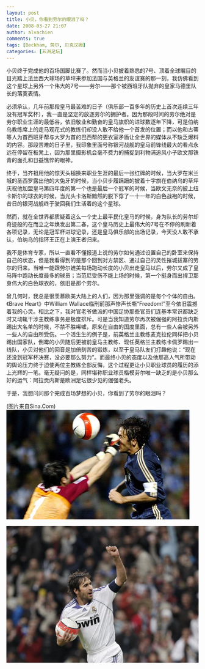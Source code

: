 ```yaml
---
layout: post
title: 小贝，你看到劳尔的眼泪了吗？
date: 2008-03-27 21:07
author: alvachien
comments: true
tags: [Beckham, 劳尔, 贝克汉姆]
categories: [五洲足坛]
---
```

小贝终于完成他的百场国脚比赛了。然而当小贝披着熟悉的7号、顶着全球瞩目的目光踏上法兰西大球场的草坪来参加法国与英格兰的友谊赛的那一刻，我仿佛看到这个星球上另外一个伟大的7号——劳尔——那个被西班牙队抛弃的皇家马德里队长的落寞表情。


必须承认，几年前那段皇马最苦难的日子（俱乐部一百多年的历史上首次连续三年没有冠军奖杯），我一直是坚定的放逐劳尔的拥护者。因为那段时间的劳尔绝对是劳尔职业生涯的最低谷，依旧敬业和勤奋的皇马旗帜的进球数逐年下降，可是伯纳乌教练席上的走马观花式的教练们却没人敢不给他一个首发的位置；而以他和古蒂等人为首西班牙帮与大罗为首的巴西帮的更衣室矛盾让全世界的媒体从不缺乏爆料的内容。那段苦难的日子里，我印象里面号称银河战舰的皇马前锋线最大的看点永远在停留在板凳上，因为那里摄影机会毫不费力的捕捉到利物浦追风小子欧文那铁青的面孔和日益憔悴的眼神。


终于，当齐祖用他的惊天头槌换来职业生涯的最后一张红牌的时候，当大罗在米兰城的圣西罗露出他的大兔牙的时候，当小贝步履蹒跚的披着十字旗在伯纳乌的草坪庆祝他加盟皇马第四年度的第一个也是最后一个冠军的时候，当欧文无奈的披上纽卡斯尔的球衣的时候，当光头卡洛斯黯然的脱下穿了一十一年的白色战袍的时候，昔日的银河战舰终于驶回我们生活着的这个星球。


然而，就在全世界都质疑着这么一个史上最平民化皇马的时候，身为队长的劳尔却奇迹般的在而立之年焕发出第二春，这个皇马历史上最伟大的7号在不停的刷新着各项记录，无论是冠军杯进球记录，还是皇马俱乐部的出场记录，今天没人敢不承认，伯纳乌的指环王正在上演王者归来。


我不是体育专家，所以一直看不懂报道上说的劳尔如何通过设置自己的卧室来保持自己的状态，但是我看得到的是那个回到对方禁区、通过自己的灵性摧城拔寨的劳尔的归来。当唯一能跟劳尔媲美每场跑动长度的小贝出走皇马以后，劳尔又成了皇马阵中跑动长度最多的球员；当范尼受伤不能上场的时候，第一个挺身而出捍卫那身伟大的白色球衣的，依旧是那个劳尔。


曾几何时，我总是很羡慕欧美大陆上的人们，因为那里强调的是每个个体的自由。《Brave Heart》中William Wallace临刑前那声惨声长嘶“Freedom!”至今依旧震撼着我的心灵。相比之下，我对官老爷做派的中国足协那些官员们连基本常识都缺乏时又动辄干涉主教练事务是极度排斥。可是当我知道劳尔再次被倔强的阿拉贡内斯踢出大名单的时候，不禁不胜唏嘘，原来在自由的国度里面，总有一些人会被另外一些人的自由所受伤。一个活生生的例子是，前英格兰主教练麦克拉伦同样把小贝踢出国家队，倒霉的小贝随后更被前皇马主教练、现任英格兰主教练卡佩罗踢出一线队，小贝对他们的回音是加倍刻苦的锻炼，以至于皇马队友们打趣他说：“现在还没到冠军杯决赛，没必要那么努力”。而最终小贝的态度以及他那高人气所带动的舆论压力终于迫使两位主教练全部反悔，这个过程更让小贝职业球员的履历的添上光辉的一笔。毫无疑问的是，同样堪称职业球员楷模劳尔唯一缺乏的是小贝那么好的运气：阿拉贡内斯是欧洲足坛很少见的倔强老头。


于是，我想问问那个完成百场梦想的小贝，你看到了劳尔的眼泪吗？


(图片来自Sina.Com)
![勇敢的定义](/assets/uploads/2008/03/U2688P6T12D3505996F44DT20080302035357.jpg)


![伯纳乌的指环王](/assets/uploads/2008/03/U334P6T12D3551737F44DT20080324070016.jpg)

